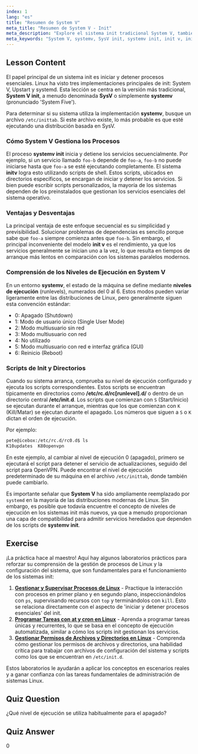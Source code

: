 ```yaml
---
index: 1
lang: "es"
title: "Resumen de System V"
meta_title: "Resumen de System V - Init"
meta_description: "Explore el sistema init tradicional System V, también conocido como SysV o init v. Esta guía cubre cómo systemv gestiona los procesos, su arranque secuencial y el papel de los niveles de ejecución en Linux. Aprenda los fundamentos del proceso clásico initv."
meta_keywords: "System V, systemv, SysV init, systemv init, init v, initv, niveles de ejecución Linux, sistema init, gestión de procesos, tutorial Linux"
---
```


## Lesson Content

El papel principal de un sistema init es iniciar y detener procesos esenciales. Linux ha visto tres implementaciones principales de init: System V, Upstart y systemd. Esta lección se centra en la versión más tradicional, **System V init**, a menudo denominada **SysV** o simplemente **systemv** (pronunciado 'System Five').

Para determinar si su sistema utiliza la implementación **systemv**, busque un archivo `/etc/inittab`. Si este archivo existe, lo más probable es que esté ejecutando una distribución basada en SysV.

### Cómo System V Gestiona los Procesos

El proceso **systemv init** inicia y detiene los servicios secuencialmente. Por ejemplo, si un servicio llamado `foo-b` depende de `foo-a`, `foo-b` no puede iniciarse hasta que `foo-a` se esté ejecutando completamente. El sistema **initv** logra esto utilizando scripts de shell. Estos scripts, ubicados en directorios específicos, se encargan de iniciar y detener los servicios. Si bien puede escribir scripts personalizados, la mayoría de los sistemas dependen de los preinstalados que gestionan los servicios esenciales del sistema operativo.

### Ventajas y Desventajas

La principal ventaja de este enfoque secuencial es su simplicidad y previsibilidad. Solucionar problemas de dependencias es sencillo porque sabe que `foo-a` siempre comienza antes que `foo-b`. Sin embargo, el principal inconveniente del modelo **init v** es el rendimiento, ya que los servicios generalmente se inician uno a la vez, lo que resulta en tiempos de arranque más lentos en comparación con los sistemas paralelos modernos.

### Comprensión de los Niveles de Ejecución en System V

En un entorno **systemv**, el estado de la máquina se define mediante **niveles de ejecución** (runlevels), numerados del 0 al 6. Estos modos pueden variar ligeramente entre las distribuciones de Linux, pero generalmente siguen esta convención estándar:

- 0: Apagado (Shutdown)
- 1: Modo de usuario único (Single User Mode)
- 2: Modo multiusuario sin red
- 3: Modo multiusuario con red
- 4: No utilizado
- 5: Modo multiusuario con red e interfaz gráfica (GUI)
- 6: Reinicio (Reboot)

### Scripts de Init y Directorios

Cuando su sistema arranca, comprueba su nivel de ejecución configurado y ejecuta los scripts correspondientes. Estos scripts se encuentran típicamente en directorios como **/etc/rc.d/rc[runlevel].d/** o dentro de un directorio central **/etc/init.d**. Los scripts que comienzan con `S` (Start/Inicio) se ejecutan durante el arranque, mientras que los que comienzan con `K` (Kill/Matar) se ejecutan durante el apagado. Los números que siguen a `S` o `K` dictan el orden de ejecución.

Por ejemplo:

```bash
pete@icebox:/etc/rc.d/rc0.d$ ls
K10updates  K80openvpn
```

En este ejemplo, al cambiar al nivel de ejecución 0 (apagado), primero se ejecutará el script para detener el servicio de actualizaciones, seguido del script para OpenVPN. Puede encontrar el nivel de ejecución predeterminado de su máquina en el archivo `/etc/inittab`, donde también puede cambiarlo.

Es importante señalar que **System V** ha sido ampliamente reemplazado por `systemd` en la mayoría de las distribuciones modernas de Linux. Sin embargo, es posible que todavía encuentre el concepto de niveles de ejecución en los sistemas init más nuevos, ya que a menudo proporcionan una capa de compatibilidad para admitir servicios heredados que dependen de los scripts de **systemv init**.

## Exercise

¡La práctica hace al maestro! Aquí hay algunos laboratorios prácticos para reforzar su comprensión de la gestión de procesos de Linux y la configuración del sistema, que son fundamentales para el funcionamiento de los sistemas init:

1. **[Gestionar y Supervisar Procesos de Linux](https://labex.io/es/labs/comptia-manage-and-monitor-linux-processes-590864)** - Practique la interacción con procesos en primer plano y en segundo plano, inspeccionándolos con `ps`, supervisando recursos con `top` y terminándolos con `kill`. Esto se relaciona directamente con el aspecto de 'iniciar y detener procesos esenciales' del init.
2. **[Programar Tareas con at y cron en Linux](https://labex.io/es/labs/comptia-schedule-tasks-with-at-and-cron-in-linux-590870)** - Aprenda a programar tareas únicas y recurrentes, lo que se basa en el concepto de ejecución automatizada, similar a cómo los scripts init gestionan los servicios.
3. **[Gestionar Permisos de Archivos y Directorios en Linux](https://labex.io/es/labs/comptia-manage-file-and-directory-permissions-in-linux-590844)** - Comprenda cómo gestionar los permisos de archivos y directorios, una habilidad crítica para trabajar con archivos de configuración del sistema y scripts como los que se encuentran en `/etc/init.d`.

Estos laboratorios le ayudarán a aplicar los conceptos en escenarios reales y a ganar confianza con las tareas fundamentales de administración de sistemas Linux.

## Quiz Question

¿Qué nivel de ejecución se utiliza habitualmente para el apagado?

## Quiz Answer

0
